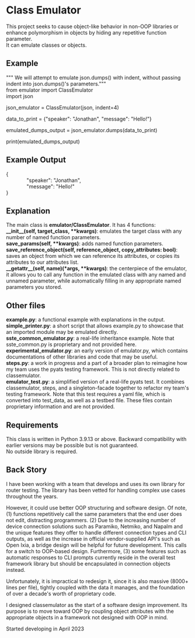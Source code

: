 # Class Emulator
This project seeks to cause object-like behavior in non-OOP libraries or enhance polymorphism in objects by hiding any repetitive function parameter.  
It can emulate classes or objects.  

## Example
""" We will attempt to emulate json.dumps() with indent, without passing indent into json.dumps()'s parameters."""  
from emulator import ClassEmulator  
import json  

json_emulator = ClassEmulator(json, indent=4)  

data_to_print = {"speaker": "Jonathan", "message": "Hello!"}  

emulated_dumps_output = json_emulator.dumps(data_to_print)  

print(emulated_dumps_output)  

## Example Output
{  
&emsp;&emsp;&emsp;&emsp;"speaker": "Jonathan",  
&emsp;&emsp;&emsp;&emsp;"message": "Hello!"  
}  

## Explanation
The main class is **emulator/ClassEmulator**. It has 4 functions:  
    **\_\_init\_\_(self, target_class, \*\*kwargs)**: emulates the target class with any number of named function parameters.  
    **save_params(self, \*\*kwargs)**: adds named function parameters.  
    **save_reference_object(self, reference_object, copy_attributes: bool)**: saves an object from which we can reference its attributes, or copies its attributes to our attributes list.  
    **\_\_getattr\_\_(self, name)(*args, \*\*kwargs)**: the centerpiece of the emulator, it allows you to call any function in the emulated class with any named and unnamed parameter, while automatically filling in any appropriate named parameters you stored.  

## Other files
**example.py**: a functional example with explanations in the output.  
**simple_printer.py**: a short script that allows example.py to showcase that an imported module may be emulated directly.  
**sste_common_emulator.py**: a real-life inheritance example. Note that sste_common.py is proprietary and not provided here.  
**experimental_emulator.py**: an early version of emulator.py, which contains documentations of other libraries and code that may be useful.  
**steps.py**: a work in progress and a part of a broader plan to reimagine how my team uses the pyats testing framework. This is not directly related to classemulator.  
**emulator_test.py**: a simplified version of a real-life pyats test. It combines classemulator, steps, and a singleton-facade together to refactor my team's testing framework. Note that this test requires a yaml file, which is converted into test_data, as well as a testbed file. These files contain proprietary information and are not provided.  

## Requirements
This class is written in Python 3.9.13 or above. Backward compatibility with earlier versions may be possible but is not guaranteed.  
No outside library is required.  

## Back Story
I have been working with a team that develops and uses its own library for router testing. The library has been vetted for handling complex use cases throughout the years.  
  
However, it could use better OOP structuring and software design. Of note, (1) functions repetitively call the same parameters that the end user does not edit, distracting programmers. (2) Due to the increasing number of device connection solutions such as Paramiko, Netmiko, and Napalm and the unique features they offer to handle different connection types and CLI outputs, as well as the increase in official vendor-supplied API's such as Open Ixia, a bridge design will be helpful for future development. This calls for a switch to OOP-based design. Furthermore, (3) some features such as automatic responses to CLI prompts currently reside in the overall test framework library but should be encapsulated in connection objects instead.  
   
Unfortunately, it is impractical to redesign it, since it is also massive (8000+ lines per file), tightly coupled with the data it manages, and the foundation of over a decade's worth of proprietary code.  
  
I designed classemulator as the start of a software design improvement. Its purpose is to move toward OOP by coupling object attributes with the appropriate objects in a framework not designed with OOP in mind.  
  
Started developing in April 2023

